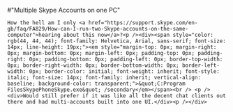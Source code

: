 #"Multiple Skype Accounts on one PC"


    How the hell am I only <a href="https://support.skype.com/en-gb/faq/FA829/How-can-I-run-two-Skype-accounts-on-the-same-computer">hearing about this now</a>?<p /><div><span style="color: rgb(44, 44, 44); font-family: Helvetica, Arial, sans-serif; font-size: 14px; line-height: 19px;"><em style="margin-top: 0px; margin-right: 0px; margin-bottom: 0px; margin-left: 0px; padding-top: 0px; padding-right: 0px; padding-bottom: 0px; padding-left: 0px; border-top-width: 0px; border-right-width: 0px; border-bottom-width: 0px; border-left-width: 0px; border-color: initial; font-weight: inherit; font-style: italic; font-size: 14px; font-family: inherit; vertical-align: baseline; background-color: transparent;">&quot;C:Program FilesSkypePhoneSkype.exe&quot; /secondary</em></span><br /> <p /><div>Would still prefer if it was like all the decent chat clients out there and had multi-accounts built into one UI.</div><p /></div>
  